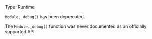 
Type: Runtime

`Module._debug()` has been deprecated.

The `Module._debug()` function was never documented as an officially
supported API.

<a id="DEP0078"></a>
